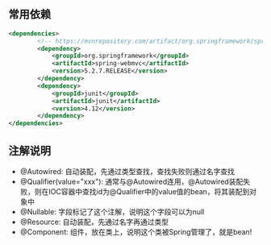 ## 常用依赖
```xml
<dependencies>
        <!-- https://mvnrepository.com/artifact/org.springframework/spring-webmvc -->
        <dependency>
            <groupId>org.springframework</groupId>
            <artifactId>spring-webmvc</artifactId>
            <version>5.2.7.RELEASE</version>
        </dependency>
        <dependency>
            <groupId>junit</groupId>
            <artifactId>junit</artifactId>
            <version>4.12</version>
        </dependency>
</dependencies>
```
## 注解说明
- @Autowired: 自动装配，先通过类型查找，查找失败则通过名字查找
- @Qualifier(value="xxx"): 通常与@Autowired连用，@Autowired装配失败，则在IOC容器中查找id为@Qualifier中的value值的bean，将其装配到对象中
- @Nullable: 字段标记了这个注解，说明这个字段可以为null
- @Resource: 自动装配，先通过名字再通过类型
- @Component: 组件，放在类上，说明这个类被Spring管理了，就是bean!
